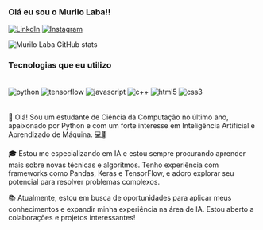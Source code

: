 ### Olá eu sou o Murilo Laba!!

[![LinkdIn](https://img.shields.io/badge/LinkedIn-0077B5?style=for-the-badge&logo=linkedin&logoColor=white)](https://www.linkedin.com/in/murilo-laba-2859b1219/)
[![Instagram](https://img.shields.io/badge/Instagram-E4405F?style=for-the-badge&logo=instagram&logoColor=white)](https://www.instagram.com/murilolaba/)

![Murilo Laba GitHub stats](https://github-readme-stats.vercel.app/api?username=MuriloLaba&show_icons=true&theme=dark)


### Tecnologias que eu utilizo

<div style="display: inline_block"><br/>
    <img align="center" alt ="python" src="https://img.shields.io/badge/Python-3776AB?style=for-the-badge&logo=python&logoColor=white"/>
    <img align="center" alt ="tensorflow" src="https://img.shields.io/badge/TensorFlow-FF6F00?style=for-the-badge&logo=tensorflow&logoColor=white"/>
    <img align="center" alt ="javascript" src="https://img.shields.io/badge/JavaScript-F7DF1E?style=for-the-badge&logo=javascript&logoColor=black"/>
    <img align="center" alt ="c++" src="https://img.shields.io/badge/C%2B%2B-00599C?style=for-the-badge&logo=c%2B%2B&logoColor=white"/>
    <img align="center" alt ="html5" src="https://img.shields.io/badge/HTML5-E34F26?style=for-the-badge&logo=html5&logoColor=white"/>
    <img align="center" alt ="css3" src="https://img.shields.io/badge/CSS3-1572B6?style=for-the-badge&logo=css3&logoColor=white"/>
</div>
<br/><br/>
👋 Olá! Sou um estudante de Ciência da Computação no último ano, apaixonado por Python e com um forte interesse em Inteligência Artificial e Aprendizado de Máquina. 💻🚀

🎓 Estou me especializando em IA e estou sempre procurando aprender mais sobre novas técnicas e algoritmos. Tenho experiência com frameworks como Pandas, Keras e TensorFlow, e adoro explorar seu potencial para resolver problemas complexos.

📚 Atualmente, estou em busca de oportunidades para aplicar meus conhecimentos e expandir minha experiência na área de IA. Estou aberto a colaborações e projetos interessantes!
